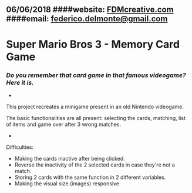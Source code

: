 06/06/2018
####website: [FDMcreative.com](http://www.fdmcreative.com) 
####email: [federico.delmonte@gmail.com](federico.delmonte@gmail.com)
---
# Super Mario Bros 3 - Memory Card Game
### *Do you remember that card game in that famous videogame? Here it is.*
-

This project recreates a minigame present in an old Nintendo videogame.

The basic functionalities are all present: selecting the cards, matching, list of items and game over after 3 wrong matches.

-

Difficulties:

- Making the cards inactive after being clicked.
- Reverse the inactivity of the 2 selected cards in case they're not a match.
- Storing 2 cards with the same function in 2 different variables.
- Making the visual size (images) responsive